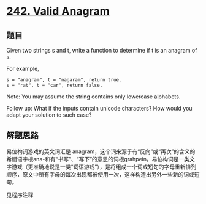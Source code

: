# [242. Valid Anagram](https://leetcode.com/problems/valid-anagram/)

## 题目

Given two strings s and t, write a function to determine if t is an anagram of s.

For example,

```text
s = "anagram", t = "nagaram", return true.
s = "rat", t = "car", return false.
```

Note:
You may assume the string contains only lowercase alphabets.

Follow up:
What if the inputs contain unicode characters? How would you adapt your solution to such case?

## 解题思路

易位构词游戏的英文词汇是 anagram，这个词来源于有“反向”或“再次”的含义的希腊语字根ana-和有“书写”、“写下”的意思的词根grahpein。易位构词是一类文字游戏（更准确地说是一类“词语游戏”），是将组成一个词或短句的字母重新排列顺序，原文中所有字母的每次出现都被使用一次，这样构造出另外一些新的词或短句。

见程序注释
